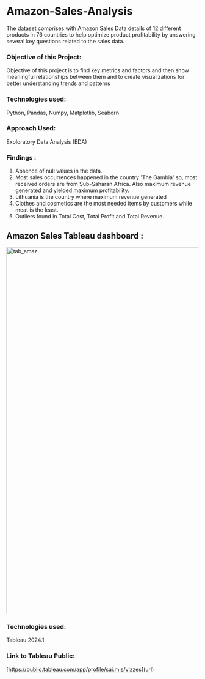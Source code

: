 # Amazon-Sales-Analysis
The dataset comprises with Amazon Sales Data details of 12 different products in 76 countries to help optimize product profitability by answering several key questions related to the sales data.

### Objective of this Project:
Objective of this project is to find key metrics and factors and then show meaningful relationships between them and to create visualizations for better understanding trends and patterns

### Technologies used:
Python, Pandas, Numpy, Matplotlib, Seaborn

### Approach Used:
Exploratory Data Analysis (EDA)

### Findings :
1. Absence of null values in the data.
2. Most sales occurrences happened in the country 'The Gambia' so, most received orders are from Sub-Saharan Africa. Also maximum revenue generated and yielded maximum 
   profitability.
3. Lithuania is the country where maximum revenue generated
4. Clothes and cosmetics are the most needed items by customers while meat is the least.
5. Outliers found in Total Cost, Total Profit and Total Revenue.  

## Amazon Sales Tableau dashboard :

<img width="960" alt="tab_amaz" src="https://github.com/saithasai/Amazon_Sales_Analysis/assets/84937491/c935c228-d048-44d5-bbe7-df9cf8178766">

### Technologies used:
Tableau 2024.1

### Link to Tableau Public:
[https://public.tableau.com/app/profile/sai.m.s/vizzes](url)



